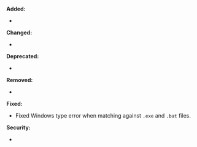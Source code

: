 **Added:**

* <news item>

**Changed:**

* <news item>

**Deprecated:**

* <news item>

**Removed:**

* <news item>

**Fixed:**

* Fixed Windows type error when matching against `.exe` and `.bat` files.

**Security:**

* <news item>
